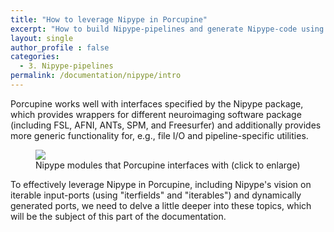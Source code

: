 ```yaml
---
title: "How to leverage Nipype in Porcupine"
excerpt: "How to build Nipype-pipelines and generate Nipype-code using Porcupine"
layout: single
author_profile : false
categories:
  - 3. Nipype-pipelines
permalink: /documentation/nipype/intro
---
```


Porcupine works well with interfaces specified by the Nipype package, which
provides wrappers for different neuroimaging software package (including
FSL, AFNI, ANTs, SPM, and Freesurfer) and additionally provides more generic
functionality for, e.g., file I/O and pipeline-specific utilities.

<figure>
	<a href="{{ site.url }}{{ site.baseurl }}/documentation/images/nipype_interfaces_edited.png"><img
    src="{{ site.url }}{{ site.baseurl }}/{{ example_path }}/documentation/images/nipype_interfaces_edited.png"></a>
	<figcaption>Nipype modules that Porcupine interfaces with (click to enlarge)</figcaption>
</figure>

To effectively leverage Nipype in Porcupine, including Nipype's vision on
iterable input-ports (using "iterfields" and "iterables") and dynamically
generated ports, we need to delve a little deeper into these topics,
which will be the subject of this part of the documentation.
